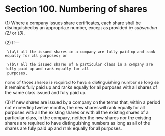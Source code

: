 # Section 100. Numbering of shares

\(1\) Where a company issues share certificates, each share shall be distinguished by an appropriate number, except as provided by _subsection \(2\)_ or _\(3\)_.

\(2\) If—

     \(a\) all the issued shares in a company are fully paid up and rank equally for all purposes; or

     \(b\) all the issued shares of a particular class in a company are fully paid up and rank equally for all  
     purposes,

none of those shares is required to have a distinguishing number as long as it remains fully paid up and ranks equally for all purposes with all shares of the same class issued and fully paid up.

\(3\) If new shares are issued by a company on the terms that, within a period not exceeding twelve months, the new shares will rank equally for all purposes with all the existing shares or with all the existing shares of a particular class, in the company, neither the new shares nor the existing shares are required to have distinguishing numbers as long as all of the shares are fully paid up and rank equally for all purposes.

